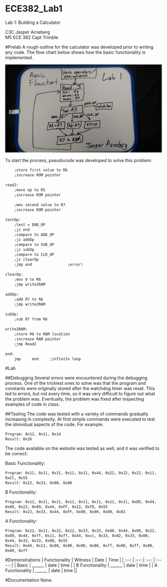 ECE382_Lab1
===========

Lab 1: Building a Calculator

C3C Jasper Arneberg  
M5 ECE 382
Capt Trimble  

#Prelab
A rough outline for the calculator was developed prior to writing any code. The flow chart below shows how the basic functionality is implemented.

![alt text](https://github.com/JasperArneberg/ECE382_Lab1/blob/master/prelab_flowchart.jpg?raw=true "Prelab Flowchart")

To start the process, pseudocode was developed to solve this problem:
```
	;store first value to R6
	;increase ROM pointer

read2:
	;move op to R5
	;increase ROM pointer

	;mov second value to R7
	;increase ROM pointer

testOp:
	;test = END_OP
	;jz end
	;compare to ADD_OP
	;jz addOp
	;compare to SUB_OP
	;jz subOp
	;compare to CLR_OP
	;jz clearOp
	;jmp end				;error!

clearOp:
	;mov 0 to R6
	;jmp write2RAM

addOp:
	;add R7 to R6
	;jmp write2RAM

subOp:
	;sub R7 from R6

write2RAM:
	;store R6 to RAM location
	;increase RAM pointer
	;jmp Read2

end:
	jmp		end		;infinite loop
```

#Lab

##Debugging
Several errors were encountered during the debugging process. One of the trickiest ones to solve was that the program and constants were originally stored after the watchdog timer was reset. This led to errors, but not every time, so it was very difficult to figure out what the problem was. Eventually, the problem was fixed after inspecting examples of code in class.

##Testing
The code was tested with a variety of commands gradually increasing in complexity. At first simple commands were executed to test the idnividual aspects of the code. For example:

```
Program: 0x12, 0x11, 0x14
Result: 0x26
```

The code available on the website was tested as well, and it was verified to be correct:

Basic Functionality:
```
Program: 0x11, 0x11, 0x11, 0x11, 0x11, 0x44, 0x22, 0x22, 0x22, 0x11, 0xCC, 0x55
Result: 0x22, 0x33, 0x00, 0x00
```

B Functionality:
```
Program: 0x11, 0x11, 0x11, 0x11, 0x11, 0x11, 0x11, 0x11, 0xDD, 0x44, 0x08, 0x22, 0x09, 0x44, 0xFF, 0x22, 0xFD, 0x55
Result: 0x22, 0x33, 0x44, 0xFF, 0x00, 0x00, 0x00, 0x02
```

A Functionality:
```
Program: 0x22, 0x11, 0x22, 0x22, 0x33, 0x33, 0x08, 0x44, 0x08, 0x22, 0x09, 0x44, 0xff, 0x11, 0xff, 0x44, 0xcc, 0x33, 0x02, 0x33, 0x00, 0x44, 0x33, 0x33, 0x08, 0x55
Result: 0x44, 0x11, 0x88, 0x00, 0x00, 0x00, 0xff, 0x00, 0xff, 0x00, 0x00, 0xff
```


#Demonstrations
| Functionality | Witness | Date | Time |
| :--: | :--: | :--: | :----: |
| Basic | ______ | date | time |
| B Functionality | ______ | date | time |
| A Functionality | ______ | date | time ||

#Documentation
None.
